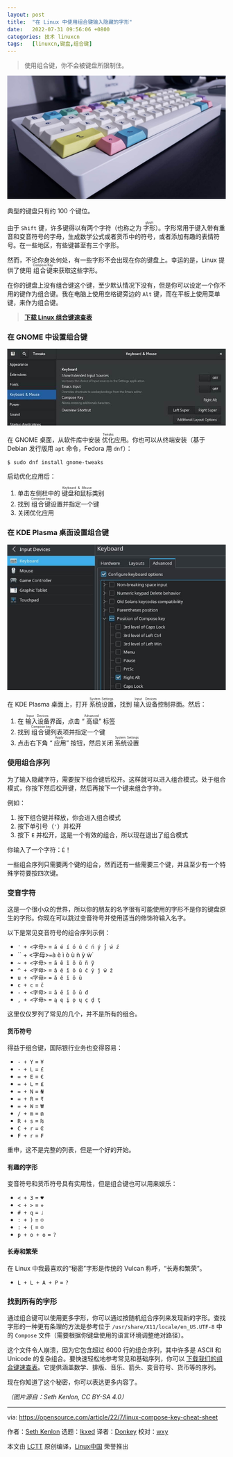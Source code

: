 ```yaml
---
layout: post
title:	"在 Linux 中使用组合键输入隐藏的字形"
date:	2022-07-31 09:56:06 +0800 
categories:	技术 linuxcn 
tags:	[linuxcn,键盘,组合键]
---
```




> 
> 使用组合键，你不会被键盘所限制住。
> 
> 
> 


![](/Asserts/Images/album/202207/31/095532p72762ekberw7eb6.jpg)


典型的键盘只有约 100 个键位。


由于 `Shift` 键，许多键得以有两个字符（也称之为 <ruby> 字形 <rt>  glyph </rt></ruby>）。字形常用于键入带有重音和变音符号的字母，生成数学公式或者货币中的符号，或者添加有趣的表情符号。在一些地区，有些键甚至有三个字形。


然而，不论你身处何处，有一些字形不会出现在你的键盘上。幸运的是，Linux 提供了使用 <ruby> 组合键 <rt>  Compose Key </rt></ruby> 来获取这些字形。


在你的键盘上没有组合键这个键，至少默认情况下没有，但是你可以设定一个你不用的键作为组合键。我在电脑上使用空格键旁边的 `Alt` 键，而在平板上使用菜单键，来作为组合键。



> 
> **[下载 Linux 组合键速查表](https://opensource.com/downloads/linux-compose-key-cheat-sheet)**
> 
> 
> 


### 在 GNOME 中设置组合键


![A screenshot shows the keyboard and mouse options visible. The "Compose Key" option is set to Right Alt.](/Asserts/Images/album/202207/31/095607afy1i18xwx5etvke.jpg)


在 GNOME 桌面，从软件库中安装 <ruby> 优化 <rt>  Tweaks </rt></ruby> 应用。你也可以从终端安装（基于 Debian 发行版用 `apt` 命令，Fedora 用 `dnf`）：



```
$ sudo dnf install gnome-tweaks

```

启动优化应用后：


1. 单击左侧栏中的 <ruby> 键盘和鼠标 <rt>  Keyboard &amp; Mouse </rt></ruby>类别
2. 找到 <ruby> 组合键 <rt>  Compose key </rt></ruby> 设置并指定一个键
3. 关闭优化应用


### 在 KDE Plasma 桌面设置组合键


![A screenshot shows the advanced options threaded under Keyboard settings. "Configure keyboard options" is checked, "Position of Compose Key" is checked within that menu, and "Right Alt" is checked within that menu.](/Asserts/Images/album/202207/31/095607pqxfxv99r2xx20sj.jpg)


在 KDE Plasma 桌面上，打开 <ruby> 系统设置 <rt>  System Settings </rt></ruby>，找到 <ruby> 输入设备 <rt>  Input Devices </rt></ruby> 控制界面。然后：


1. 在 <ruby> 输入设备 <rt>  Input Devices </rt></ruby> 界面，点击 “<ruby> 高级 <rt>  Advanced </rt></ruby>” 标签
2. 找到 <ruby> 组合键 <rt>  Compose key </rt></ruby> 列表项并指定一个键
3. 点击右下角 “<ruby> 应用 <rt>  Apply </rt></ruby>” 按钮，然后关闭 <ruby> 系统设置 <rt>  System Settings </rt></ruby>


### 使用组合序列


为了输入隐藏字符，需要按下组合键后松开。这样就可以进入组合模式。处于组合模式，你按下然后松开键，然后再按下一个键来组合字符。


例如：


1. 按下组合键并释放，你会进入组合模式
2. 按下单引号（`'`）并松开
3. 按下 `E` 并松开，这是一个有效的组合，所以现在退出了组合模式


你输入了一个字符：`É`！


一些组合序列只需要两个键的组合，然而还有一些需要三个键，并且至少有一个特殊字符要按四次键。


### 变音字符


这是一个很小众的世界，所以你的朋友的名字很有可能使用的字形不是你的键盘原生的字形。你现在可以跳过变音符号并使用适当的修饰符输入名字。


以下是常见变音符号的组合序列示例：


* `' + <字母>` = `á é í ó ú ć ń ý j́́ ẃ ź`
* `` + <字母>` = `à è ì ò ù ǹ ỳ ẁ`
* `~ + <字母>` = `ã ẽ ĩ õ ũ ñ ỹ`
* `^ + <字母>` = `â ê î ô û ĉ ŷ ĵ ŵ ẑ`
* `u + <字母>` = `ă ĕ ĭ ŏ ŭ`
* `c + c` = `č`
* `- + <字母>` = `ā ē ī ō ū đ`
* `, + <字母>` = `ą ę į ǫ ų ç ḑ ţ`


这里仅仅罗列了常见的几个，并不是所有的组合。


#### 货币符号


得益于组合键，国际银行业务也变得容易：


* `- + Y` = `¥`
* `- + L` = `£`
* `= + E` = `€`
* `= + L` = `₤`
* `= + N` = `₦`
* `= + R` = `₹`
* `= + W` = `₩`
* `/ + m` = `₥`
* `R + s` = `₨`
* `C + r` = `₢`
* `F + r` = `₣`


重申，这不是完整的列表，但是一个好的开始。


#### 有趣的字形


变音符号和货币符号具有实用性，但是组合键也可以用来娱乐：


* `< + 3` = `♥`
* `< + >` = `⋄`
* `# + q` = `♩`
* `: + )` = `☺`
* `: + (` = `☹`
* `p + o + o` = `?`


#### 长寿和繁荣


在 Linux 中我最喜欢的“秘密”字形是传统的 Vulcan 称呼，“长寿和繁荣”。


* `L + L + A + P` = `?`


### 找到所有的字形


通过组合键可以使用更多字形，你可以通过按随机组合序列来发现新的字形。查找字形的一种更有条理的方法是参考位于 `/usr/share/X11/locale/en_US.UTF-8` 中的 `Compose` 文件（需要根据你键盘使用的语言环境调整绝对路径）。


这个文件令人崩溃，因为它包含超过 6000 行的组合序列，其中许多是 ASCII 和 Unicode 的复杂组合。要快速轻松地参考常见和基础序列，你可以 [下载我们的组合键速查表](https://opensource.com/downloads/linux-compose-key-cheat-sheet)。它提供涵盖数学、排版、音乐、箭头、变音符号、货币等的序列。


现在你知道了这个秘密，你可以表达更多内容了。


*（图片源自：Seth Kenlon, CC BY-SA 4.0）*




---


via: <https://opensource.com/article/22/7/linux-compose-key-cheat-sheet>


作者：[Seth Kenlon](https://opensource.com/users/seth) 选题：[lkxed](https://github.com/lkxed) 译者：[Donkey](https://github.com/Donkey-Hao) 校对：[wxy](https://github.com/wxy)


本文由 [LCTT](https://github.com/LCTT/TranslateProject) 原创编译，[Linux中国](https://linux.cn/) 荣誉推出
